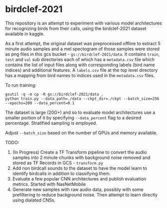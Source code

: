 # birdclef-2021

This repository is an attempt to experiment with various model architectures for recognizing birds from their calls, using the birdclef-2021 dataset available in kaggle.

As a first attempt, the original dataset was preprocessed offline to extract 5 minute audio samples and a mel spectogram of those samples were stored as png files in this gcs bucket - `gs://birdclef-2021/data`. It contains `train`, `test` and `val` sub directories each of which has a `metadata.csv` file which contains the list of input files along with corresponding labels (bird name indices) and additional features.
A `labels.csv` file at the top level directory has a mapping from bird names to indices used in the `metadata.csv` files.

To run training:
```
gsutil -q -m cp -R gs://birdclef-2021/data .
python train.py --data_path=./data --ckpt_dir=./ckpt --batch_size=256 --epochs=200 --data_percent=0.1
```

The dataset is large (20G+) and so to evaluate model architectures use a smaller portion of it by specifying `--data_percent` flag to a desired percentage. Stratified sampling is employed.

Adjust `--batch_size` based on the number of GPUs and memory available.

TODO:

1. (In Progress) Create a TF Transform pipeline to convert the audio samples into 2 minute chunks with background noise removed and stored as TF Records in GCS - `transform.py`
1. Add non birdcall sounds to the dataset to have the model learn to identify birdcalls in addition to classifying them.
1. Evaluate a few popular CNN architectures and publish evaluation metrics. Started with NasNetMobile
1. Generate new samples with raw audio data, possibly with some prefiltering to reduce background noise. Then attempt to learn directly using dialated CNSs.
